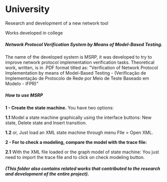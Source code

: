 # University
Research and development of a new network tool

Works developed in college

<b><h5> Network Protocol Verification System by Means of Model-Based Testing.</h5></b>
The name of the developed system is MSRP, it was developed to try to improve network protocol implementation verification tasks.
Theoretical work, written, is in .PDF format titled as: "Verification of Network Protocol Implementation by means of Model-Based Testing - (Verificação de Implementação de Protocolo de Rede por Meio de Teste Baseado em Modelo - IFPR)"


<h5>How to use MSRP</h5>

<b>1 - Create the state machine.</b>
You have two options:
 
<b>1.1</b> Model a state machine graphically using the interface buttons:
New state, Delete state and Insert transition.
 
<b>1.2</b> or, Just load an XML state machine through menu FIle > Open XML.

<b>2 - For to check a modeling, compare the model with the trace file:</b>

<b>2.1</b> With the XML file loaded or the graph model of state machine:
You just need to import the trace file and to click on check modeling button.



<h5>(This folder also contains related works that contributed to the research and development of the entire project).</h5>
